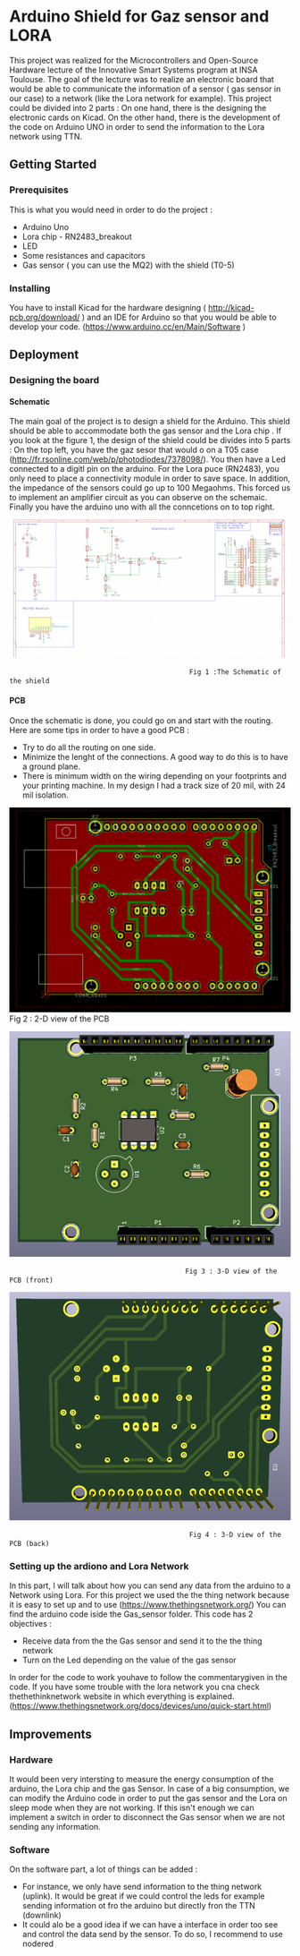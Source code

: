# Arduino Shield for Gaz sensor and LORA
This project was realized for the Microcontrollers and Open-Source Hardware lecture
of the Innovative Smart Systems program at INSA Toulouse. The goal of the lecture was
to realize an electronic  board that would be able to communicate the information of a 
sensor ( gas sensor in our case) to a network (like the Lora network for example). 
This project could be divided into 2 parts : On one hand, there  is the designing 
the electronic cards on Kicad. On the other hand, there is the development of the 
code on Arduino UNO in order to send the information to the Lora network using TTN.
## Getting Started
### Prerequisites
This is what you would need in order to do the project :
<ul>
    <li>Arduino Uno</li>
    <li>Lora chip - RN2483_breakout</li>
    <li>LED</li>
    <li>Some resistances and capacitors</li>
    <li>Gas sensor ( you can use the MQ2) with the shield (T0-5)</li>
</ul>

### Installing
You have to install Kicad for the hardware designing ( http://kicad-pcb.org/download/ )
and an IDE for Arduino so that you would be able to develop your code. 
(https://www.arduino.cc/en/Main/Software )

## Deployment
### Designing the board
#### Schematic
The main goal of the project is to design a shield for the Arduino. This shield should be able to accommodate both the gas sensor and the Lora chip . 
If you look at the figure 1, the design of the shield could be divides into 5 parts :
On the top left, you have the gaz sesor that would o on a T05 case (http://fr.rsonline.com/web/p/photodiodes/7378098/). You then have a Led connected to a digitl pin on the arduino. For the Lora puce (RN2483), you only need to place a connectivity module in order to save space.  In addition, the impedance of the sensors could go up to 100 Megaohms. This forced us to implement an amplifier circuit as you can observe on the schemaic. Finally you have the arduino uno with all the conncetions on to top right.

![The Schematic](./pictures/GasSensor_schematic.PNG)

                                                 Fig 1 :The Schematic of the shield

#### PCB
Once the schematic is done, you could go on and start with the routing. Here are some tips in order to have a good PCB :
- Try to do all the routing on one side.
- Minimize the lenght of the connections. A good way to do this is to have a ground plane.
- There is minimum width on the wiring depending on your footprints and your printing machine. In my design I had a track size of 20       mil, with 24 mil isolation.

 ![The PCB](./pictures/PCB.PNG)
                                                Fig 2 : 2-D view of the PCB 

                                                 

![Front of the pcb in 3D view](./pictures/Front_pcb.PNG)

                                                Fig 3 : 3-D view of the PCB (front)


![Back of the pcb in 3D view](./pictures/back_pcb.PNG)

                                                 Fig 4 : 3-D view of the PCB (back)


### Setting up the ardiono and Lora Network

In this part, I will talk about how you can send any data from the arduino to a Network using Lora. For this project we used the the thing network because it is easy to set up and to use (https://www.thethingsnetwork.org/)
You can find the arduino code iside the Gas_sensor folder. This code has 2 objectives :
- Receive data from the the Gas sensor and send it to the the thing network
- Turn on the Led depending on the value of the gas sensor

In order for the code to work youhave to follow the commentarygiven in the code. If you have some trouble with the lora network you cna check thethethinknetwork website in which everything is explained. (https://www.thethingsnetwork.org/docs/devices/uno/quick-start.html)

## Improvements
### Hardware

It would been very intersting to measure the energy consumption of the arduino, the Lora chip and the gas Sensor. In case of a big consumption, we can modify the Arduino code in order to put the gas sensor and the Lora on sleep mode when they are not working. If this isn't enough we can implement a switch in order to disconnect the Gas sensor when we are not sending any information.

### Software

On the software part, a lot of things can be added :
-  For instance, we only have send information to the thing network (uplink). It would be great if we could control the leds for example sending information ot fro the arduino but directly fron the TTN (downlink) 
- It could alo be a good idea if we can have a interface in order too see and control the data send by the sensor. To do so, I recommend to use nodered

